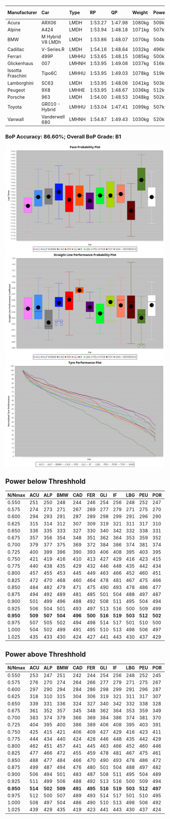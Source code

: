 |Manufacturer|Car|Type|RP|QP|Weight|Power¹|Threshhold|PINC|Power²|E/Stint|AVG Vmax|FDS|RDLC|L/Stint|BOP-Grade|ModelAccuracy|ModelPoints|Match%|
|:-|:-|:-|:-|:-|:-|:-|:-|:-|:-|:-|:-|:-|:-|:-|:-|:-|:-|:-|
|Acura|ARX06|LMDH|1:53.27|1:47.98|1080kg|509kw|210.0kph|1%|514kw|909MJ|277.88kph|-|0.99|35|-E1|100.00%|995|58.00%|
|Alpine|A424|LMDH|1:53.94|1:48.18|1071kg|507kw|210.0kph|-1%|502kw|900MJ|277.84kph|-|0.99|35|~A1|81.46%|523|100.00%|
|BMW|M Hybrid V8 LMDh|LMDH|1:53.86|1:48.07|1070kg|504kw|210.0kph|1%|509kw|893MJ|274.42kph|-|1.00|35|~A1|98.60%|1690|100.00%|
|Cadillac|V-Series.R|LMDH|1:54.16|1:48.64|1032kg|496kw|210.0kph|-1%|491kw|869MJ|278.74kph|-|1.03|35|+B2|98.38%|1765|83.45%|
|Ferrari|499P|LMHHU|1:53.65|1:48.15|1085kg|500kw|210.0kph|-1%|495kw|883MJ|278.80kph|190kph|1.01|35|-A2|92.24%|2247|94.51%|
|Glickenhaus|007|LMHNH|1:53.95|1:49.08|1037kg|516kw|210.0kph|0%|516kw|910MJ|283.96kph|-|0.95|34|+B1|96.18%|554|86.38%|
|Issotta Fraschini|Tipo6C|LMHHU|1:53.95|1:49.03|1078kg|519kw|210.0kph|0%|519kw|921MJ|278.69kph|190kph|1.03|34|+A2|66.67%|96|92.98%|
|Lamborghini|SC63|LMDH|1:53.95|1:48.06|1041kg|503kw|210.0kph|0%|503kw|884MJ|277.26kph|-|1.05|35|+A2|96.77%|419|92.24%|
|Peugeot|9X8|LMHHE|1:53.95|1:48.67|1036kg|512kw|210.0kph|0%|512kw|904MJ|280.37kph|150kph|1.02|34|~A1|87.65%|1795|100.00%|
|Porsche|963|LMDH|1:54.00|1:48.53|1048kg|502kw|210.0kph|-1%|497kw|885MJ|278.77kph|-|1.02|35|~A1|96.81%|5438|100.00%|
|Toyota|GR010 - Hybrid|LMHHU|1:53.04|1:47.41|1099kg|507kw|210.0kph|1%|512kw|905MJ|277.70kph|190kph|1.00|35|-D1|86.04%|1751|65.79%|
|Vanwall|Vanderwell 680|LMHNH|1:54.87|1:49.43|1030kg|520kw|210.0kph|0%|520kw|908MJ|276.90kph|-|1.01|34|+D1|91.42%|501|65.86%|

### BoP Accuracy: 86.60%; Overall BoP Grade: B1
![PACECHART](./IMG/ACOMETHOD.png)
![STRAIGHTLINEPERFORMANCECHART](./IMG/ACOMETHOD_sp.png)
![TYREPERFORMANCECHART](./IMG/ACOMETHOD_tw.png)

## Power below Threshhold
|N/Nmax|ACU|ALP|BMW|CAD|FER|GLI|IF|LBG|PEU|POR|TOY|VAN|
|:-|:-|:-|:-|:-|:-|:-|:-|:-|:-|:-|:-|:-|
|0.550|251|250|248|244|246|254|256|248|252|247|250|256|
|0.575|274|273|271|267|269|277|279|271|275|270|273|279|
|0.600|294|293|291|287|289|298|299|291|296|290|293|300|
|0.625|315|314|312|307|309|319|321|311|317|310|314|322|
|0.650|336|335|333|327|330|340|342|332|338|331|335|343|
|0.675|357|356|354|348|351|362|364|353|359|352|356|365|
|0.700|379|377|375|369|372|384|386|374|381|374|377|387|
|0.725|400|399|396|390|393|406|408|395|403|395|399|409|
|0.750|421|419|416|410|413|427|429|416|423|415|419|430|
|0.775|440|438|435|429|432|446|448|435|442|434|438|449|
|0.800|457|455|453|445|449|463|466|452|460|451|455|467|
|0.825|472|470|468|460|464|478|481|467|475|466|470|482|
|0.850|484|482|479|471|475|490|493|478|486|477|482|494|
|0.875|494|492|489|481|485|501|504|488|497|487|492|505|
|0.900|501|499|496|488|492|508|511|495|504|494|499|512|
|0.925|506|504|501|493|497|513|516|500|509|499|504|517|
|**0.950**|**509**|**507**|**504**|**496**|**500**|**516**|**519**|**503**|**512**|**502**|**507**|**520**|
|0.975|507|505|502|494|498|514|517|501|510|500|505|518|
|1.000|504|502|499|491|495|510|513|498|506|497|502|514|
|1.025|435|433|430|424|427|441|443|430|437|429|433|444|

## Power above Threshhold
|N/Nmax|ACU|ALP|BMW|CAD|FER|GLI|IF|LBG|PEU|POR|TOY|VAN|
|:-|:-|:-|:-|:-|:-|:-|:-|:-|:-|:-|:-|:-|
|0.550|253|247|251|242|244|254|256|248|252|245|252|256|
|0.575|276|270|274|264|266|277|279|271|275|267|275|279|
|0.600|297|290|294|284|286|298|299|291|296|287|296|300|
|0.625|318|310|315|304|306|319|321|311|317|307|317|322|
|0.650|339|331|336|324|327|340|342|332|338|328|338|343|
|0.675|361|352|357|345|348|362|364|353|359|349|359|365|
|0.700|383|374|379|366|369|384|386|374|381|370|381|387|
|0.725|404|395|400|386|389|406|408|395|403|391|403|409|
|0.750|425|415|421|406|409|427|429|416|423|411|423|430|
|0.775|444|434|440|424|428|446|448|435|442|429|442|449|
|0.800|462|451|457|441|445|463|466|452|460|446|460|467|
|0.825|477|466|472|455|459|478|481|467|475|461|475|482|
|0.850|488|477|484|466|470|490|493|478|486|472|486|494|
|0.875|499|487|494|476|480|501|504|488|497|482|497|505|
|0.900|506|494|501|483|487|508|511|495|504|489|504|512|
|0.925|511|499|506|488|492|513|516|500|509|494|509|517|
|**0.950**|**514**|**502**|**509**|**491**|**495**|**516**|**519**|**503**|**512**|**497**|**512**|**520**|
|0.975|512|500|507|489|493|514|517|501|510|495|510|518|
|1.000|508|497|504|486|490|510|513|498|506|492|506|514|
|1.025|439|429|435|419|423|441|443|430|437|424|437|444|
